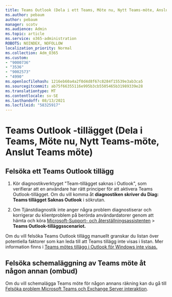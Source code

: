 ```yaml
---
title: Teams Outlook (Dela i ett Teams, Möte nu, Nytt Teams-möte, Anslut Teams möte)
ms.author: pebaum
author: pebaum
manager: scotv
ms.audience: Admin
ms.topic: article
ms.service: o365-administration
ROBOTS: NOINDEX, NOFOLLOW
localization_priority: Normal
ms.collection: Adm_O365
ms.custom:
- "9000736"
- "3536"
- "9002573"
- "4990"
ms.openlocfilehash: 1216eb60a4a2f0d4d8f67c8284f15539e3ab3ca5
ms.sourcegitcommit: ab75f66355116e995b3cb5505465b31989339e28
ms.translationtype: MT
ms.contentlocale: sv-SE
ms.lasthandoff: 08/13/2021
ms.locfileid: "58325917"
---
```

# <a name="teams-outlook-add-in-share-to-teams--meet-now-new-teams-meeting-join-teams-meeting"></a>Teams Outlook -tillägget (Dela i Teams, Möte nu, Nytt Teams-möte, Anslut Teams möte)

## <a name="to-troubleshoot-a-missing-teams-outlook-add-in"></a>Felsöka ett Teams Outlook tillägg

1. Kör diagnostikverktyget "Team-tillägget saknas i Outlook", som verifierar att en användare har rätt principer för att aktivera Teams Outlook-tillägget. Om du vill komma åt **diagnostiken skriver du Diag: Teams tillägget Saknas Outlook** i sökrutan.

1. Om Tjänstdiagnostik inte anger några problem diagnostiserar och korrigerar du klientproblem på berörda användardatorer genom att hämta och köra [Microsoft-Support- och återställningsassistenten](https://aka.ms/SaRA-TeamsAddInScenario)  >  **Teams Outlook-tilläggsscenariot.**

Om du vill felsöka Teams Outlook tillägg manuellt granskar du listan över potentiella faktorer som kan leda till att Teams tillägg inte visas i listan. Mer information finns i [Teams mötes tillägg i Outlook för Windows inte visas.](https://docs.microsoft.com/microsoftteams/teams-add-in-for-outlook#teams-meeting-add-in-in-outlook-for-windows-does-not-show)

## <a name="to-troubleshoot-scheduling-a-teams-meeting-on-behalf-of-someone-else-delegate"></a>Felsöka schemaläggning av Teams möte åt någon annan (ombud)

Om du vill schemalägga Teams möte för någon annans räkning kan du gå till [Felsöka problem Microsoft Teams och Exchange Server interaktion](https://docs.microsoft.com/microsoftteams/troubleshoot/known-issues/teams-exchange-interaction-issue).
